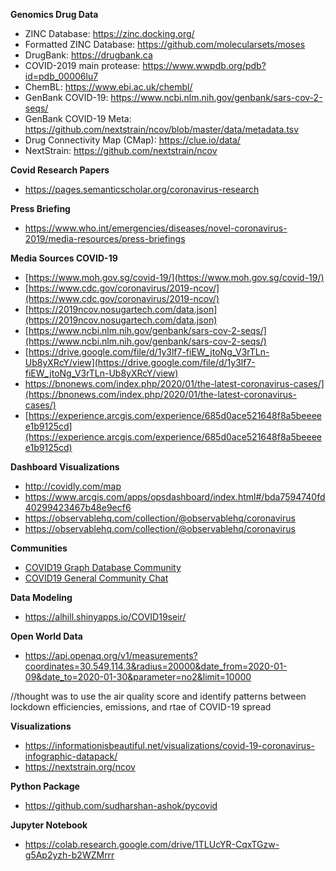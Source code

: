 **Genomics Drug Data**
* ZINC Database: https://zinc.docking.org/
* Formatted ZINC Database: https://github.com/molecularsets/moses
* DrugBank: https://drugbank.ca
* COVID-2019 main protease: https://www.wwpdb.org/pdb?id=pdb_00006lu7
* ChemBL: https://www.ebi.ac.uk/chembl/
* GenBank COVID-19: https://www.ncbi.nlm.nih.gov/genbank/sars-cov-2-seqs/
* GenBank COVID-19 Meta: https://github.com/nextstrain/ncov/blob/master/data/metadata.tsv
* Drug Connectivity Map (CMap): https://clue.io/data/
* NextStrain: https://github.com/nextstrain/ncov

**Covid Research Papers**
* https://pages.semanticscholar.org/coronavirus-research

**Press Briefing**
* https://www.who.int/emergencies/diseases/novel-coronavirus-2019/media-resources/press-briefings

**Media Sources COVID-19**
* [https://www.moh.gov.sg/covid-19/](https://www.moh.gov.sg/covid-19/)
* [https://www.cdc.gov/coronavirus/2019-ncov/](https://www.cdc.gov/coronavirus/2019-ncov/)
* [https://2019ncov.nosugartech.com/data.json](https://2019ncov.nosugartech.com/data.json)
* [https://www.ncbi.nlm.nih.gov/genbank/sars-cov-2-seqs/](https://www.ncbi.nlm.nih.gov/genbank/sars-cov-2-seqs/)
* [https://drive.google.com/file/d/1y3lf7-fiEW_jtoNg_V3rTLn-Ub8yXRcY/view](https://drive.google.com/file/d/1y3lf7-fiEW_jtoNg_V3rTLn-Ub8yXRcY/view)
* https://bnonews.com/index.php/2020/01/the-latest-coronavirus-cases/](https://bnonews.com/index.php/2020/01/the-latest-coronavirus-cases/)
* [https://experience.arcgis.com/experience/685d0ace521648f8a5beeeee1b9125cd](https://experience.arcgis.com/experience/685d0ace521648f8a5beeeee1b9125cd)

**Dashboard Visualizations**
* http://covidly.com/map
* https://www.arcgis.com/apps/opsdashboard/index.html#/bda7594740fd40299423467b48e9ecf6
* https://observablehq.com/collection/@observablehq/coronavirus
* https://observablehq.com/collection/@observablehq/coronavirus

**Communities**
* [COVID19 Graph Database Community](https://discord.gg/KBerGfE)
* [COVID19 General Community Chat](https://discord.gg/Bphw4dF)

**Data Modeling**
* https://alhill.shinyapps.io/COVID19seir/

**Open World Data**
* https://api.openaq.org/v1/measurements?coordinates=30.549,114.3&radius=20000&date_from=2020-01-09&date_to=2020-01-30&parameter=no2&limit=10000

//thought was to use the air quality score and identify patterns between lockdown efficiencies, emissions, and rtae of COVID-19 spread


**Visualizations**
* https://informationisbeautiful.net/visualizations/covid-19-coronavirus-infographic-datapack/
* https://nextstrain.org/ncov

**Python Package**
* https://github.com/sudharshan-ashok/pycovid

**Jupyter Notebook**
* https://colab.research.google.com/drive/1TLUcYR-CqxTGzw-g5Ap2yzh-b2WZMrrr
